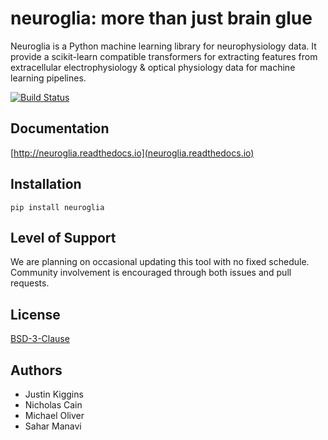 
# neuroglia: more than just brain glue

Neuroglia is a Python machine learning library for neurophysiology data.
It provide a scikit-learn compatible transformers for extracting features from extracellular electrophysiology & optical physiology data for machine learning pipelines.

[![Build Status](https://circleci.com/gh/AllenInstitute/neuroglia.svg?style=sheild&circle-token=d0a164bbf19524a24f0d6bc42535aab9c89f8c13)](https://circleci.com/gh/AllenInstitute/neuroglia)

## Documentation

[http://neuroglia.readthedocs.io](neuroglia.readthedocs.io)

## Installation

`pip install neuroglia`

## Level of Support

We are planning on occasional updating this tool with no fixed schedule. Community involvement is encouraged through both issues and pull requests.

## License

[BSD-3-Clause](LICENSE)

## Authors

- Justin Kiggins
- Nicholas Cain
- Michael Oliver
- Sahar Manavi
